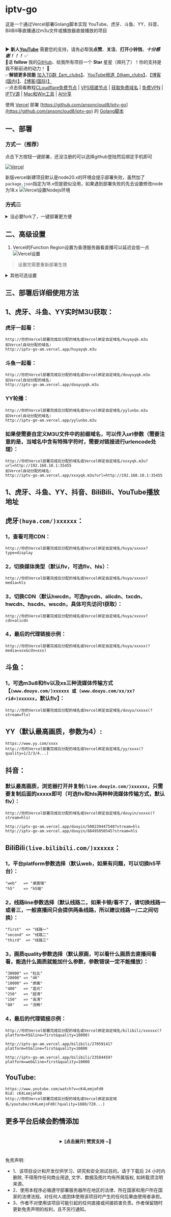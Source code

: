 # iptv-go
这是一个通过Vercel部署Golang脚本实现 YouTube、虎牙、斗鱼、YY、抖音、BiliBili等直播通过m3u文件或播放器直接播放的项目

#
▶️ **新人[YouTube](https://youtube.com/@am_clubs?sub_confirmation=1)** 需要您的支持，请务必帮我**点赞**、**关注**、**打开小铃铛**，***十分感谢！！！*** ✅
</br>🎁请 **follow** 我的[GitHub](https://github.com/amclubs)、给我所有项目一个 **Star** 星星（拜托了）！你的支持是我不断前进的动力！ 💖
</br>✅**解锁更多技能** [加入TG群【am_clubs】](https://t.me/am_clubs)、[YouTube频道【@am_clubs】](https://youtube.com/@am_clubs?sub_confirmation=1)、[【博客(国内)】](https://amclubss.com)、[【博客(国际)】](https://amclubs.blogspot.com) 
</br>✅点击观看教程[CLoudflare免费节点](https://www.youtube.com/playlist?list=PLGVQi7TjHKXbrY0Pk8gm3T7m8MZ-InquF) | [VPS搭建节点](https://www.youtube.com/playlist?list=PLGVQi7TjHKXaVlrHP9Du61CaEThYCQaiY) | [获取免费域名](https://www.youtube.com/playlist?list=PLGVQi7TjHKXZGODTvB8DEervrmHANQ1AR) | [免费VPN](https://www.youtube.com/playlist?list=PLGVQi7TjHKXY7V2JF-ShRSVwGANlZULdk) | [IPTV源](https://www.youtube.com/playlist?list=PLGVQi7TjHKXbkozDYVsDRJhbnNaEOC76w) | [Mac和Win工具](https://www.youtube.com/playlist?list=PLGVQi7TjHKXYBWu65yP8E08HxAu9LbCWm) | [AI分享](https://www.youtube.com/playlist?list=PLGVQi7TjHKXaodkM-mS-2Nwggwc5wRjqY)

使用 [Vercel](https://vercel.com/) 部署 [https://github.com/ansoncloud8/iptv-go](https://github.com/ansoncloud8/iptv-go) 的 [Golang脚本](https://github.com/ansoncloud8/iptv-go/tree/main/liveurls)


## 一、部署

### 方式一（推荐）

点击下方按钮一键部署，还没注册的可以选择github登陆然后绑定手机即可

[![Vercel](https://vercel.com/button)](https://vercel.com/import/project?template=https://github.com/ansoncloud8/iptv-go)

新版vercel新建项目默认是node20.x的环境会提示部署失败，虽然加了`package.json`指定为18.x但是貌似没用，如果遇到部署失败的先去设置修改node为18.x
![Vercel设置Nodejs环境](.github/asserts/nodejs.png)

### ~~方式二~~

<details>
<summary>没必要fork了，一键部署更方便</summary>
1. Fork项目到自己的仓库
2. 在Vercel创建Project并选择`iptv-go`
3. Build&Deploy
4. Enjoy~
</details>

## 二、高级设置
 1. Vercel的Function Region设置为香港服务器看直播可以延迟会低一点
 ![Vercel设置](.github/asserts/region.png)
 > 设置完需要重新部署生效

<details>
<summary>其他可选设置</summary>

 1. Vercel分配的子域名访问有困难的话可以自定义域名`CNAME`到[cname-china.vercel-dns.com](cname-china.vercel-dns.com)
 > 非必要步骤且需要有自己的域名

 2. 设置Vercel的环境变量`LIVE_URL`可以替换返回的m3u直播链接，就不用通过请求连接的`url`参数设置了
 > 非必要步骤
 >
 > 例如设置环境变量为: `https://www.baidu.com/live`
 > ![环境变量设置](.github/asserts/env.png)
 > 返回文件的效果
 > ![环境变量设置](.github/asserts/envDemo.png)
 > 
 > 优先级：链接的`url`参数 > 环境变量`LIVE_URL` > 默认域名
</details>


## 三、部署后详细使用方法
## **1、虎牙、斗鱼、YY实时M3U获取：**
### 虎牙一起看：
```
http://你的Vercel部署完成后分配的域名或Vercel绑定自定域名/huyayqk.m3u
如Vercel自动分配的域名:
http://iptv-go-am.vercel.app/huyayqk.m3u
```
### 斗鱼一起看：
```
http://你的Vercel部署完成后分配的域名或Vercel绑定自定域名/douyuyqk.m3u
如Vercel自动分配的域名:
http://iptv-go-am.vercel.app/douyuyqk.m3u
```
### YY轮播：
```
http://你的Vercel部署完成后分配的域名或Vercel绑定自定域名/yylunbo.m3u
如Vercel自动分配的域名:
http://iptv-go-am.vercel.app/yylunbo.m3u
```
### 如果使需要自定义M3U文件中的前缀域名，可以传入url参数（需要注意的是，当域名中含有特殊字符时，需要对链接进行urlencode处理）：
```
http://你的Vercel部署完成后分配的域名或Vercel绑定自定域名/xxxyqk.m3u?url=http://192.168.10.1:35455
如Vercel自动分配的域名:
http://iptv-go-am.vercel.app/xxxyqk.m3u?url=http://192.168.10.1:35455
```

## **1、虎牙、斗鱼、YY、抖音、BiliBili、YouTube播放地址**

## **虎牙`(huya.com/)xxxxxx`：**  
### 1，查看可用CDN：
```
http://你的Vercel部署完成后分配的域名或Vercel绑定自定域名/huya/xxxxx?type=display
```
### 2，切换媒体类型（默认flv，可选flv、hls）： 
```
http://你的Vercel部署完成后分配的域名或Vercel绑定自定域名/huya/xxxxx?media=hls
```
### 3，切换CDN（默认hwcdn，可选hycdn、alicdn、txcdn、hwcdn、hscdn、wscdn，具体可先访问1获取）：
```
http://你的Vercel部署完成后分配的域名或Vercel绑定自定域名/huya/xxxxx?cdn=alicdn
```
### 4，最后的代理链接示例：
```
http://你的Vercel部署完成后分配的域名或Vercel绑定自定域名/huya/xxxxx(?media=xxx&cdn=xxx)
```

## **斗鱼：**
### 1，可选m3u8和flv以及xs三种流媒体传输方式【`(www.douyu.com/)xxxxxx 或 (www.douyu.com/xx/xx?rid=)xxxxxx`，默认flv】：
```
http://你的Vercel部署完成后分配的域名或Vercel绑定自定域名/douyu/xxxxx(?stream=flv)
```

## **YY（默认最高画质，参数为4）:**
```
https://www.yy.com/xxxx
http://你的Vercel部署完成后分配的域名或Vercel绑定自定域名/yy/xxxx(?quality=1/2/3/4...)
```

## **抖音：**
### 默认最高画质，浏览器打开并复制`(live.douyin.com/)xxxxxx`，只需要复制后面的xxxxx即可（可选flv和hls两种种流媒体传输方式，默认flv）：
```
http://你的Vercel部署完成后分配的域名或Vercel绑定自定域名/douyin/xxxxx(?stream=hls)

http://iptv-go-am.vercel.app/douyin/500239447548?stream=hls
http://iptv-go-am.vercel.app/douyin/88495050545?stream=hls

```

## **BiliBili`(live.bilibili.com/)xxxxxx`：**
### 1，平台platform参数选择（默认web，如果有问题，可以切换h5平台）：
```
"web"   => "桌面端"
"h5"    => "h5端"
```
### 2，线路line参数选择（默认线路二，如果卡顿/看不了，请切换线路一或者三，一般直播间只会提供两条线路，所以建议线路一/二之间切换）：
```
"first"  => "线路一"
"second" => "线路二"
"third"  => "线路三"
```
### 3，画质quality参数选择（默认原画，可以看什么画质去直播间看看，能选什么画质就能加什么参数，参数错误一定不能播放）：
```
"30000" => "杜比"
"20000" => "4K"
"10000" => "原画"
"400"   => "蓝光"
"250"   => "超清"
"150"   => "高清"
"80"    => "流畅"
```
### 4，最后的代理链接示例：
```
http://你的Vercel部署完成后分配的域名或Vercel绑定自定域名/bilibili/xxxxxx(?platform=h5&line=first&quality=10000)

http://iptv-go-am.vercel.app/bilibili/27059141?platform=h5&line=first&quality=10000

http://iptv-go-am.vercel.app/bilibili/23584459?platform=web&line=first&quality=10000
```

## **YouTube:**
```
https://www.youtube.com/watch?v=cK4LemjoFd0
Rid: cK4LemjoFd0
http://你的Vercel部署完成后分配的域名或Vercel绑定自定域名/youtube/cK4LemjoFd0(?quality=1080/720...)
```

## 更多平台后续会酌情添加

# 
<center>
<details><summary><strong> [点击展开] 赞赏支持 ~🧧</strong></summary>
*我非常感谢您的赞赏和支持，它们将极大地激励我继续创新，持续产生有价值的工作。*

- **USDT-TRC20:** `TWTxUyay6QJN3K4fs4kvJTT8Zfa2mWTwDD`
- **TRX-TRC20:** `TWTxUyay6QJN3K4fs4kvJTT8Zfa2mWTwDD`

<div align="center"> 
  <img src="https://github.com/user-attachments/assets/e6cdc42a-6374-4722-b833-601738f72196" width="200"></br> 
  TRC10/TRC20扫码支付 
</div> 
</details>
</center>

 #
 免责声明:
 - 1、该项目设计和开发仅供学习、研究和安全测试目的。请于下载后 24 小时内删除, 不得用作任何商业用途, 文字、数据及图片均有所属版权, 如转载须注明来源。
 - 2、使用本程序必循遵守部署服务器所在地区的法律、所在国家和用户所在国家的法律法规。对任何人或团体使用该项目时产生的任何后果由使用者承担。
 - 3、作者不对使用该项目可能引起的任何直接或间接损害负责。作者保留随时更新免责声明的权利，且不另行通知。
 

